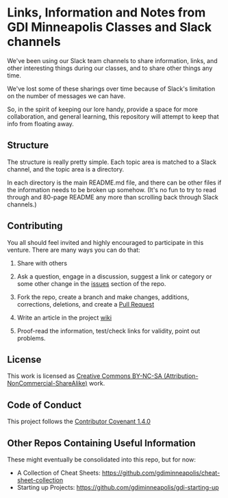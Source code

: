 # Links, Information and Notes from GDI Minneapolis Classes and Slack channels

We've been using our Slack team channels to share information, links,
and other interesting things during our classes, and to share other
things any time.

We've lost some of these sharings over time because of Slack's
limitation on the number of messages we can have.

So, in the spirit of keeping our lore handy, provide a space for more
collaboration, and general learning, this repository will attempt to
keep that info from floating away.

## Structure

The structure is really pretty simple. Each topic area is matched to a
Slack channel, and the topic area is a directory.

In each directory is the main README.md file, and there can be other
files if the information needs to be broken up somehow. (It's no fun
to try to read through and 80-page README any more than scrolling back
through Slack channels.)

## Contributing

You all should feel invited and highly encouraged to participate in
this venture. There are many ways you can do that:

1. Share with others

2. Ask a question, engage in a discussion, suggest a link or category
   or some other change in
   the
   [issues](https://github.com/gdiminneapolis/LinksInfoNotes/issues)
   section of the repo.

3. Fork the repo, create a branch and make changes, additions,
   corrections, deletions, and create
   a
   [Pull Request](https://github.com/gdiminneapolis/LinksInfoNotes/pulls)

4. Write an article in the
   project
   [wiki](https://github.com/gdiminneapolis/LinksInfoNotes/wiki)

5. Proof-read the information, test/check links for validity, point
   out problems.

## License

This work is licensed as [Creative Commons BY-NC-SA
(Attribution-NonCommercial-ShareAlike)](https://creativecommons.org/licenses/by-nc-sa/4.0/) work.

## Code of Conduct

This project follows
the
[Contributor Covenant 1.4.0](http://contributor-covenant.org/version/1/4/)


## Other Repos Containing Useful Information

These might eventually be consolidated into this repo, but for now:

* A Collection of Cheat Sheets: <https://github.com/gdiminneapolis/cheat-sheet-collection>
* Starting up Projects: <https://github.com/gdiminneapolis/gdi-starting-up>
